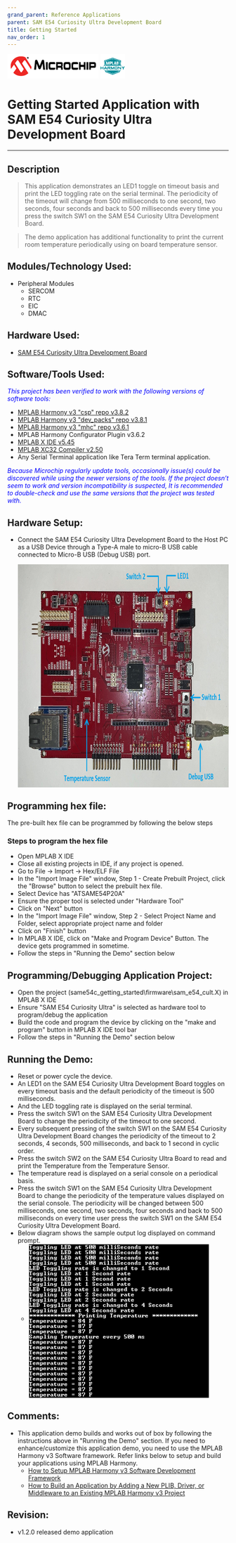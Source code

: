 ```yaml
---
grand_parent: Reference Applications
parent: SAM E54 Curiosity Ultra Development Board
title: Getting Started
nav_order: 1
---
```

<img src = "images/microchip_logo.png">
<img src = "images/microchip_mplab_harmony_logo_small.png">

# Getting Started Application with SAM E54 Curiosity Ultra Development Board
-----
## Description

> This application demonstrates an LED1 toggle on timeout basis and print the LED toggling rate on the serial terminal. The periodicity of the timeout will change from 500 milliseconds to one second, two seconds, four seconds and back to 500 milliseconds every time you press the switch SW1 on the SAM E54 Curiosity Ultra Development Board.

> The demo application has additional functionality to print the current room temperature periodically using on board temperature sensor.


## Modules/Technology Used:

- Peripheral Modules      
	- SERCOM
	- RTC
	- EIC
	- DMAC

## Hardware Used:

- [SAM E54 Curiosity Ultra Development Board](https://www.microchip.com/Developmenttools/ProductDetails/DM320210)   

## Software/Tools Used:
<span style="color:blue"> *This project has been verified to work with the following versions of software tools:*</span>  

 - [MPLAB Harmony v3 "csp" repo v3.8.2](https://github.com/Microchip-MPLAB-Harmony/csp/releases/tag/v3.8.2)
 - [MPLAB Harmony v3 "dev_packs" repo v3.8.1](https://github.com/Microchip-MPLAB-Harmony/dev_packs/releases/tag/v3.8.1)  
 - [MPLAB Harmony v3 "mhc" repo v3.6.1](https://github.com/Microchip-MPLAB-Harmony/mhc/releases/tag/v3.6.1)   
 - MPLAB Harmony Configurator Plugin v3.6.2
 - [MPLAB X IDE v5.45](https://www.microchip.com/mplab/mplab-x-ide)
 - [MPLAB XC32 Compiler v2.50](https://www.microchip.com/mplab/compilers)
 - Any Serial Terminal application like Tera Term terminal application.  

 <span style="color:blue"> *Because Microchip regularly update tools, occasionally issue(s) could be discovered while using the newer versions of the tools. If the project doesn’t seem to work and version incompatibility is suspected, It is recommended to double-check and use the same versions that the project was tested with.* </span>  

## Hardware Setup:
- Connect the SAM E54 Curiosity Ultra Development Board to the Host PC as a USB Device
	through a Type-A male to micro-B USB cable connected to Micro-B USB (Debug USB) port.  

	<img src = "images/hardware_setup.png" width="800" height="508" align="middle">

## Programming hex file:
The pre-built hex file can be programmed by following the below steps

### Steps to program the hex file
- Open MPLAB X IDE
- Close all existing projects in IDE, if any project is opened.
- Go to File -> Import -> Hex/ELF File
- In the "Import Image File" window, Step 1 - Create Prebuilt Project, click the "Browse" button to select the prebuilt hex file.
- Select Device has "ATSAME54P20A"
- Ensure the proper tool is selected under "Hardware Tool"
- Click on "Next" button
- In the "Import Image File" window, Step 2 - Select Project Name and Folder, select appropriate project name and folder
- Click on "Finish" button
- In MPLAB X IDE, click on "Make and Program Device" Button. The device gets programmed in sometime.
- Follow the steps in "Running the Demo" section below

## Programming/Debugging Application Project:
- Open the project (same54c_getting_started\firmware\sam_e54_cult.X) in MPLAB X IDE
- Ensure "SAM E54 Curiosity Ultra" is selected as hardware tool to program/debug the application
- Build the code and program the device by clicking on the "make and program" button in MPLAB X IDE tool bar
- Follow the steps in "Running the Demo" section below

## Running the Demo:
- Reset or power cycle the device.
- An LED1  on the SAM E54 Curiosity Ultra Development Board toggles on every timeout basis and the default periodicity of the timeout is 500 milliseconds.
- And the LED toggling rate is displayed on the serial terminal.
- Press the switch SW1 on the SAM E54 Curiosity Ultra Development Board to change the periodicity of the timeout to one second.
- Every subsequent pressing of the switch SW1 on the SAM E54 Curiosity Ultra Development Board changes the periodicity of the timeout to 2 seconds, 4 seconds, 500 milliseconds, and back to 1 second in cyclic order.
- Press the switch SW2 on the SAM E54 Curiosity Ultra Board to read and print the Temperature from the Temperature Sensor.
- The temperature read is displayed on a serial console on a periodical basis.
- Press the switch SW1 on the SAM E54 Curiosity Ultra Development Board to change the
periodicity of the temperature values displayed on the serial console. The periodicity will be changed between 500 milliseconds, one second, two seconds, four seconds and back to 500 milliseconds on every time user press the switch SW1 on the SAM E54 Curiosity Ultra Development Board.
- Below diagram shows the sample output log displayed on command prompt.
    * <img src = "images/output.png" width="411" height="350" align="middle">

## Comments:
- This application demo builds and works out of box by following the instructions above in "Running the Demo" section. If you need to enhance/customize this application demo, you need to use the MPLAB Harmony v3 Software framework. Refer links below to setup and build your applications using MPLAB Harmony.
	- [How to Setup MPLAB Harmony v3 Software Development Framework](https://www.microchip.com/mymicrochip/filehandler.aspx?ddocname=en1000821)
	- [How to Build an Application by Adding a New PLIB, Driver, or Middleware to an Existing MPLAB Harmony v3 Project](http://ww1.microchip.com/downloads/en/DeviceDoc/How_to_Build_Application_Adding_PLIB_%20Driver_or_Middleware%20_to_MPLAB_Harmony_v3Project_DS90003253A.pdf)

## Revision:
- v1.2.0 released demo application
